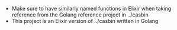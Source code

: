 - Make sure to have similarly named functions in Elixir when taking reference from the Golang reference project in ../casbin
- This project is an Elixir version of ../casbin written in Golang